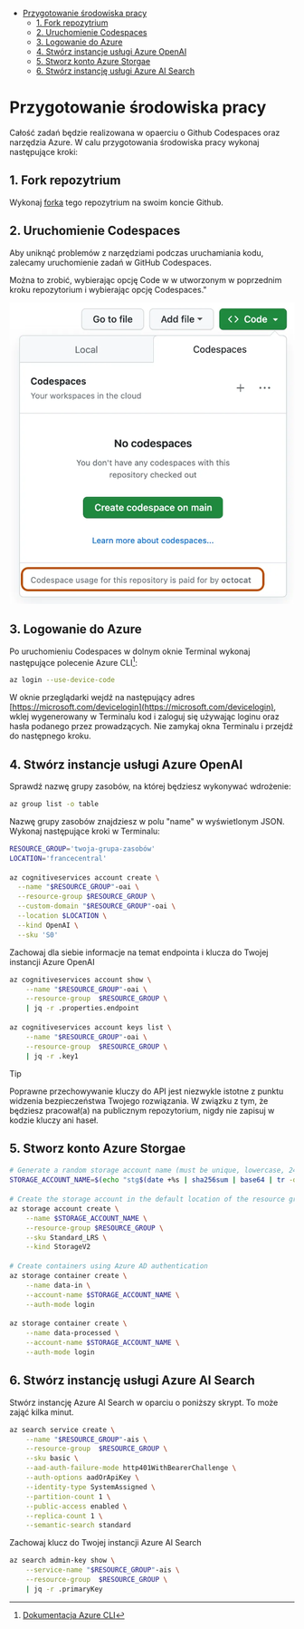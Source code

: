 - [Przygotowanie środowiska pracy](#przygotowanie-środowiska-pracy)
  - [1. Fork repozytrium](#1-fork-repozytrium)
  - [2. Uruchomienie Codespaces](#2-uruchomienie-codespaces)
  - [3. Logowanie do Azure](#3-logowanie-do-azure)
  - [4. Stwórz instancje usługi Azure OpenAI](#4-stwórz-instancje-usługi-azure-openai)
  - [5. Stworz konto Azure Storgae](#5-stworz-konto-azure-storgae)
  - [6. Stwórz instancję usługi Azure AI Search](#6-stwórz-instancję-usługi-azure-ai-search)

# Przygotowanie środowiska pracy

Całość zadań będzie realizowana w opaerciu o Github Codespaces oraz narzędzia Azure. W calu przygotowania środowiska pracy wykonaj następujące kroki:

## 1. Fork repozytrium

Wykonaj [forka](https://github.com/ProtopiaTech/openhack-genai/fork) tego repozytrium na swoim koncie Github.

## 2. Uruchomienie Codespaces

Aby uniknąć problemów z narzędziami podczas uruchamiania kodu, zalecamy uruchomienie zadań w GitHub Codespaces.

Można to zrobić, wybierając opcję Code w w utworzonym w poprzednim kroku repozytorium i wybierając opcję Codespaces."

![Codespaces](assets/codespaces-run.png)

## 3. Logowanie do Azure

Po uruchomieniu Codespaces w dolnym oknie Terminal wykonaj następujące polecenie Azure CLI[^1]:

```bash
az login --use-device-code
```

W oknie przeglądarki wejdź na następujący adres [https://microsoft.com/devicelogin](https://microsoft.com/devicelogin), wklej wygenerowany w Terminalu kod i zaloguj się używając loginu oraz hasła podanego przez prowadzących.
Nie zamykaj okna Terminalu i przejdź do następnego kroku.

## 4. Stwórz instancje usługi Azure OpenAI

Sprawdź nazwę grupy zasobów, na której będziesz wykonywać wdrożenie:

```bash
az group list -o table
```

Nazwę grupy zasobów znajdziesz w polu "name" w wyświetlonym JSON. Wykonaj następujące kroki w Terminalu:

```bash
RESOURCE_GROUP='twoja-grupa-zasobów'
LOCATION='francecentral'

az cognitiveservices account create \
  --name "$RESOURCE_GROUP"-oai \
  --resource-group $RESOURCE_GROUP \
  --custom-domain "$RESOURCE_GROUP"-oai \
  --location $LOCATION \
  --kind OpenAI \
  --sku 'S0'
```

Zachowaj dla siebie informacje na temat endpointa i klucza do Twojej instancji Azure OpenAI

```bash
az cognitiveservices account show \
    --name "$RESOURCE_GROUP"-oai \
    --resource-group  $RESOURCE_GROUP \
    | jq -r .properties.endpoint

az cognitiveservices account keys list \
    --name "$RESOURCE_GROUP"-oai \
    --resource-group  $RESOURCE_GROUP \
    | jq -r .key1
```

> [!TIP]
> Poprawne przechowywanie kluczy do API jest niezwykle istotne z punktu widzenia bezpieczeństwa Twojego rozwiązania. W związku z tym, że będziesz pracował(a) na publicznym repozytorium, nigdy nie zapisuj w kodzie kluczy ani haseł.

## 5. Stworz konto Azure Storgae

```bash
# Generate a random storage account name (must be unique, lowercase, 24 characters or less)
STORAGE_ACCOUNT_NAME=$(echo "stg$(date +%s | sha256sum | base64 | tr -dc 'a-z0-9' | head -c 15)")

# Create the storage account in the default location of the resource group
az storage account create \
    --name $STORAGE_ACCOUNT_NAME \
    --resource-group $RESOURCE_GROUP \
    --sku Standard_LRS \
    --kind StorageV2

# Create containers using Azure AD authentication
az storage container create \
    --name data-in \
    --account-name $STORAGE_ACCOUNT_NAME \
    --auth-mode login

az storage container create \
    --name data-processed \
    --account-name $STORAGE_ACCOUNT_NAME \
    --auth-mode login
```

## 6. Stwórz instancję usługi Azure AI Search

Stwórz instancję Azure AI Search w oparciu o poniższy skrypt. To może zająć kilka minut.

```bash
az search service create \
    --name "$RESOURCE_GROUP"-ais \
    --resource-group  $RESOURCE_GROUP \
    --sku basic \
    --aad-auth-failure-mode http401WithBearerChallenge \
    --auth-options aadOrApiKey \
    --identity-type SystemAssigned \
    --partition-count 1 \
    --public-access enabled \
    --replica-count 1 \
    --semantic-search standard
```

Zachowaj klucz do Twojej instancji Azure AI Search

```bash
az search admin-key show \
    --service-name "$RESOURCE_GROUP"-ais \
    --resource-group  $RESOURCE_GROUP \
    | jq -r .primaryKey
```

[^1]: [Dokumentacja Azure CLI](https://learn.microsoft.com/en-us/cli/azure/)
